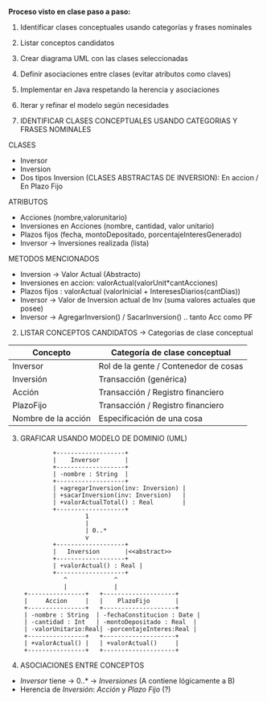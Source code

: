 **Proceso visto en clase paso a paso:**
1) Identificar clases conceptuales usando categorías y frases nominales
2) Listar conceptos candidatos
3) Crear diagrama UML con las clases seleccionadas
4) Definir asociaciones entre clases (evitar atributos como claves)
5) Implementar en Java respetando la herencia y asociaciones
6) Iterar y refinar el modelo según necesidades

1) IDENTIFICAR CLASES CONCEPTUALES USANDO CATEGORIAS Y FRASES NOMINALES 

CLASES 
- Inversor 
- Inversion
- Dos tipos Inversion (CLASES ABSTRACTAS DE INVERSION): En accion / En Plazo Fijo

ATRIBUTOS
- Acciones (nombre,valorunitario)
- Inversiones en Acciones (nombre, cantidad, valor unitario)
- Plazos fijos (fecha, montoDepositado, porcentajeInteresGenerado)
- Inversor -> Inversiones realizada (lista)


METODOS MENCIONADOS
- Inversion -> Valor Actual (Abstracto)
- Inversiones en accion: valorActual(valorUnit*cantAcciones) 
- Plazos fijos : valorActual (valorInicial + InteresesDiarios(cantDias))
- Inversor -> Valor de Inversion actual de Inv (suma valores actuales que posee)
- Inversor -> AgregarInversion() / SacarInversion() .. tanto Acc como PF


2) LISTAR CONCEPTOS CANDIDATOS  -> Categorias de clase conceptual

| Concepto            | Categoría de clase conceptual         |
| ------------------- | ------------------------------------- |
| Inversor            | Rol de la gente / Contenedor de cosas |
| Inversión           | Transacción (genérica)                |
| Acción              | Transacción / Registro financiero     |
| PlazoFijo           | Transacción / Registro financiero     |
| Nombre de la acción | Especificación de una cosa            |


3) GRAFICAR USANDO MODELO DE DOMINIO (UML)

                +-------------------+
                |    Inversor       |
                +-------------------+
                | -nombre : String  |
                +-------------------+
                | +agregarInversion(inv: Inversion) |
                | +sacarInversion(inv: Inversion)   |
                | +valorActualTotal() : Real        |
                +-------------------+
                         1
                         |
                         | 0..*
                         v
                +-------------------+
                |   Inversion       |<<abstract>>
                +-------------------+
                | +valorActual() : Real |
                +-------------------+
                   ^             ^
                   |             |
        +----------------+   +--------------------+
        |     Accion     |   |    PlazoFijo       |
        +----------------+   +--------------------+
        | -nombre : String  | -fechaConstitucion : Date |
        | -cantidad : Int   | -montoDepositado : Real  |
        | -valorUnitario:Real| -porcentajeInteres:Real |
        +----------------+   +--------------------+
        | +valorActual() |   | +valorActual()     |
        +----------------+   +--------------------+

4) ASOCIACIONES ENTRE CONCEPTOS 

- *Inversor* tiene -> 0..* -> *Inversiones* (A contiene lógicamente a B)
- Herencia de *Inversión*: *Acción* y *Plazo Fijo*  (?)

